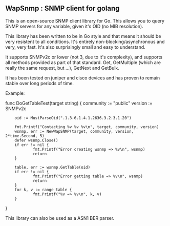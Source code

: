 WapSnmp : SNMP client for golang
--------------------------------

This is an open-source SNMP client library for Go. This allows you to query SNMP servers for any variable, given it's OID (no MIB resolution).

This library has been written to be in Go style and that means it should be very resistent to all conditions. It's entirely non-blocking/asynchronous and very, very fast. It's also surprisingly small and easy to understand.

It supports SNMPv2c or lower (not 3, due to it's complexity), and supports all methods provided as part of that standard. Get, GetMultiple (which are really the same request, but ...), GetNext and GetBulk.

It has been tested on juniper and cisco devices and has proven to remain stable over long periods of time.

Example:

  func DoGetTableTest(target string) {
        community := "public"
        version := SNMPv2c

        oid := MustParseOid(".1.3.6.1.4.1.2636.3.2.3.1.20")

        fmt.Printf("Contacting %v %v %v\n", target, community, version)
        wsnmp, err := NewWapSNMP(target, community, version, 2*time.Second, 5)
        defer wsnmp.Close()
        if err != nil {
                fmt.Printf("Error creating wsnmp => %v\n", wsnmp)
                return
        }

        table, err := wsnmp.GetTable(oid)
        if err != nil {
                fmt.Printf("Error getting table => %v\n", wsnmp)
                return
        }
        for k, v := range table {
                fmt.Printf("%v => %v\n", k, v)
        }
  }

This library can also be used as a ASN1 BER parser.
